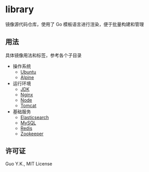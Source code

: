 # library
镜像源代码仓库，使用了 Go 模板语言进行渲染，便于批量构建和管理

## 用法

具体镜像用法和标签，参考各个子目录

* 操作系统
    * [Ubuntu](https://github.com/acicn/library/tree/latest/ubuntu)
    * [Alpine](https://github.com/acicn/library/tree/latest/alpine)
* 运行环境
    * [JDK](https://github.com/acicn/library/tree/latest/jdk)
    * [Nginx](https://github.com/acicn/library/tree/latest/nginx)
    * [Node](https://github.com/acicn/library/tree/latest/node)
    * [Tomcat](https://github.com/acicn/library/tree/latest/tomcat)
* 基础服务
    * [Elasticsearch](https://github.com/acicn/library/tree/latest/elasticsearch)
    * [MySQL](https://github.com/acicn/library/tree/latest/mysql)
    * [Redis](https://github.com/acicn/library/tree/latest/redis)
    * [Zookeeper](https://github.com/acicn/library/tree/latest/zookeeper)

## 许可证

Guo Y.K., MIT License
